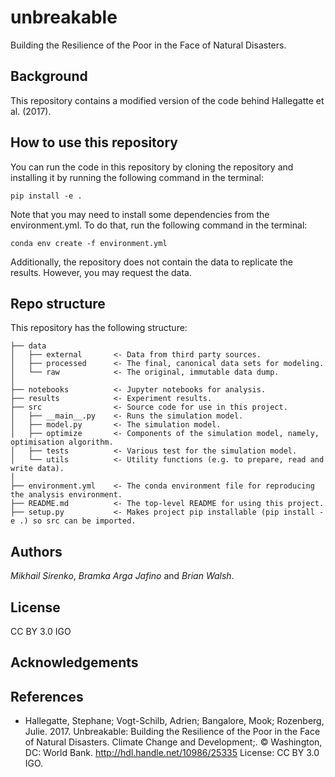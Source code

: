 # unbreakable
Building the Resilience of the Poor in the Face of Natural Disasters.


## Background
This repository contains a modified version of the code behind Hallegatte et al. (2017).

## How to use this repository
You can run the code in this repository by cloning the repository and installing it by running the following command in the terminal:

```
pip install -e .
```

Note that you may need to install some dependencies from the environment.yml. To do that, run the following command in the terminal:

```
conda env create -f environment.yml
```

Additionally, the repository does not contain the data to replicate the results. However, you may request the data.

## Repo structure
This repository has the following structure:
    
``` 
├── data
│   ├── external       <- Data from third party sources.
│   ├── processed      <- The final, canonical data sets for modeling.
│   └── raw            <- The original, immutable data dump.
│
├── notebooks          <- Jupyter notebooks for analysis.
├── results            <- Experiment results.
├── src                <- Source code for use in this project.
│   ├── __main__.py    <- Runs the simulation model.
│   ├── model.py       <- The simulation model.
│   ├── optimize       <- Components of the simulation model, namely, optimisation algorithm.
│   ├── tests          <- Various test for the simulation model.
│   └── utils          <- Utility functions (e.g. to prepare, read and write data).
│
├── environment.yml    <- The conda environment file for reproducing the analysis environment.
├── README.md          <- The top-level README for using this project.
├── setup.py           <- Makes project pip installable (pip install -e .) so src can be imported.
```

## Authors
*Mikhail Sirenko*, *Bramka Arga Jafino* and *Brian Walsh*. 

## License
CC BY 3.0 IGO

## Acknowledgements

## References
* Hallegatte, Stephane; Vogt-Schilb, Adrien; Bangalore, Mook; Rozenberg, Julie. 2017. Unbreakable: Building the Resilience of the Poor in the Face of Natural Disasters. Climate Change and Development;. © Washington, DC: World Bank. http://hdl.handle.net/10986/25335 License: CC BY 3.0 IGO.